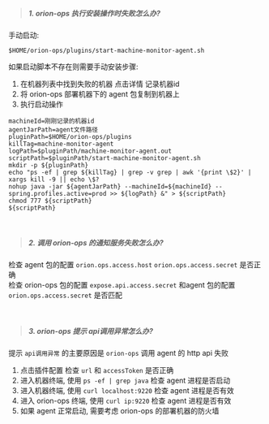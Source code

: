 > ##### 1. orion-ops 执行安装操作时失败怎么办?

手动启动:

```
$HOME/orion-ops/plugins/start-machine-monitor-agent.sh
```

如果启动脚本不存在则需要手动安装步骤:

1. 在机器列表中找到失败的机器 点击详情 记录机器id
2. 将 orion-ops 部署机器下的 agent 包复制到机器上
3. 执行启动操作

```
machineId=刚刚记录的机器id
agentJarPath=agent文件路径
pluginPath=$HOME/orion-ops/plugins
killTag=machine-monitor-agent
logPath=$pluginPath/machine-monitor-agent.out
scriptPath=$pluginPath/start-machine-monitor-agent.sh
mkdir -p ${pluginPath}
echo "ps -ef | grep ${killTag} | grep -v grep | awk '{print \$2}' | xargs kill -9 || echo \$?
nohup java -jar ${agentJarPath} --machineId=${machineId} --spring.profiles.active=prod >> ${logPath} &" > ${scriptPath}
chmod 777 ${scriptPath}
${scriptPath}
```

<br/>

> ##### 2. 调用 orion-ops 的通知服务失败怎么办?

检查 agent 包的配置 `orion.ops.access.host` `orion.ops.access.secret` 是否正确  
检查 orion-ops 包的配置 `expose.api.access.secret` 和agent 包的配置 `orion.ops.access.secret` 是否匹配

<br/> 

> ##### 3. orion-ops 提示 api调用异常怎么办?

提示 `api调用异常` 的主要原因是 `orion-ops` 调用 agent 的 http api 失败

1. 点击插件配置 检查 `url` 和 `accessToken` 是否正确
2. 进入机器终端, 使用 `ps -ef | grep java` 检查 agent 进程是否启动
3. 进入机器终端, 使用 `curl localhost:9220` 检查 agent 进程是否有效
4. 进入 orion-ops 终端, 使用 `curl ip:9220` 检查 agent 进程是否有效
5. 如果 agent 正常启动, 需要考虑 orion-ops 的部署机器的防火墙

<br/> 

